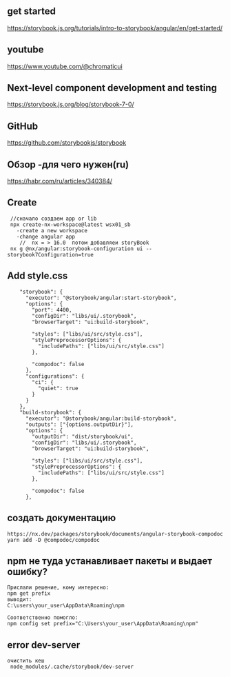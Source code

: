## get started
https://storybook.js.org/tutorials/intro-to-storybook/angular/en/get-started/

## youtube
https://www.youtube.com/@chromaticui

## Next-level component development and testing
https://storybook.js.org/blog/storybook-7-0/

## GitHub
https://github.com/storybookjs/storybook

## Обзор -для чего нужен(ru)
https://habr.com/ru/articles/340384/

## Create
```
 //сначало создаем app or lib 
 npx create-nx-workspace@latest wsx01_sb
   -create a new workspace
   -change angular app
    //  nx = > 16.0  потом добавляеи storyBook
 nx g @nx/angular:storybook-configuration ui --storybook7Configuration=true  
```

## Add style.css
```
    "storybook": {
      "executor": "@storybook/angular:start-storybook",
      "options": {
        "port": 4400,
        "configDir": "libs/ui/.storybook",
        "browserTarget": "ui:build-storybook",

        "styles": ["libs/ui/src/style.css"],
        "stylePreprocessorOptions": {
          "includePaths": ["libs/ui/src/style.css"]
        },
        
        "compodoc": false
      },
      "configurations": {
        "ci": {
          "quiet": true
        }
      }
    },
    "build-storybook": {
      "executor": "@storybook/angular:build-storybook",
      "outputs": ["{options.outputDir}"],
      "options": {
        "outputDir": "dist/storybook/ui",
        "configDir": "libs/ui/.storybook",
        "browserTarget": "ui:build-storybook",

        "styles": ["libs/ui/src/style.css"],
        "stylePreprocessorOptions": {
          "includePaths": ["libs/ui/src/style.css"]
        },

        "compodoc": false
      },
```

## создать документацию 
```
https://nx.dev/packages/storybook/documents/angular-storybook-compodoc
yarn add -D @compodoc/compodoc
```

## npm не туда устанавливает пакеты и выдает ошибку?
```
Прислали решение, кому интересно:
npm get prefix
выводит:
C:\users\your_user\AppData\Roaming\npm

Соответственно помогло:
npm config set prefix="C:\Users\your_user\AppData\Roaming\npm"
```
## error dev-server
```
очистить кеш
 node_modules/.cache/storybook/dev-server
```
